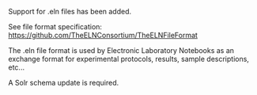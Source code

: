 Support for .eln files has been added.

See file format specification: https://github.com/TheELNConsortium/TheELNFileFormat

The .eln file format is used by Electronic Laboratory Notebooks as an exchange format for experimental protocols, results, sample descriptions, etc...

A Solr schema update is required.

